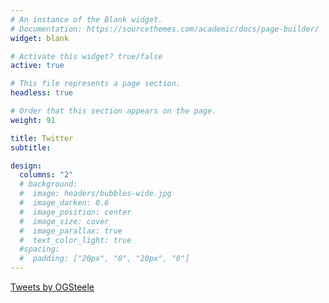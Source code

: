 ```yaml
---
# An instance of the Blank widget.
# Documentation: https://sourcethemes.com/academic/docs/page-builder/
widget: blank

# Activate this widget? true/false
active: true

# This file represents a page section.
headless: true

# Order that this section appears on the page.
weight: 91

title: Twitter
subtitle:

design:
  columns: "2"
  # background:
  #  image: headers/bubbles-wide.jpg
  #  image_darken: 0.6
  #  image_position: center
  #  image_size: cover
  #  image_parallax: true
  #  text_color_light: true
  #spacing:
  #  padding: ["20px", "0", "20px", "0"]
---
```



<a class="twitter-timeline" data-height="750" data-theme="dark" href="https://twitter.com/OGSteele?ref_src=twsrc%5Etfw">Tweets by OGSteele</a> <script async src="https://platform.twitter.com/widgets.js" charset="utf-8"></script>

